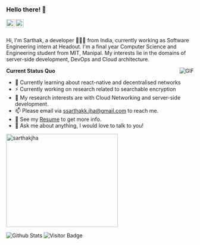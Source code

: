 ### Hello there! 👋

</a>
<a href="https://www.linkedin.com/in/sarthak-jha-a665941a2/">
  <img align="left" alt="LinkedIn" width="22px" src="https://cdn.jsdelivr.net/npm/simple-icons@3.1.0/icons/linkedin.svg" />
</a>
<a href="https://twitter.com/routrayswadhin">
  <img align="left" alt="Twitter" width="22px" src="https://cdn.jsdelivr.net/npm/simple-icons@3.1.0/icons/twitter.svg" />
</a>
</a>

<br />
<br />

Hi, I'm Sarthak, a developer 👨🏻‍💻 from India, currently working as Software Engineering intern at Headout. I'm a final year Computer Science and Engineering student from MIT, Manipal. My interests lie in the domains of server-side development, DevOps and Cloud architecture. 

  <img align="right" alt="GIF" src="https://media.giphy.com/media/iIqmM5tTjmpOB9mpbn/giphy.gif" />

**Current Status Quo**
- 🧠 Currently learning about react-native and decentralised networks
- :zap: Currently working on research related to searchable encryption
- 🤔 My research interests are with Cloud Networking and server-side development.
- 📫 Please email via ssarthakk.jha@gmail.com to reach me.
- 👀 See my [Resume](https://drive.google.com/file/d/1zc_2OWoT40wds6sj2SK7gz3WMt-9lFo5/view?usp=sharing) to get more info.
- 💬 Ask me about anything, I would love to talk to you!

<img src="https://github-readme-stats.vercel.app/api/top-langs/?username=SarthakJha&layout=compact" alt="sarthakjha" width="300" height="250" />


![Github Stats](https://github-readme-stats.vercel.app/api?username=SarthakJha&count_private=true&show_icons=true&include_all_commits=true)
![Visitor Badge](https://visitor-badge.laobi.icu/badge?page_id=SarthakJha.SarthakJha)
